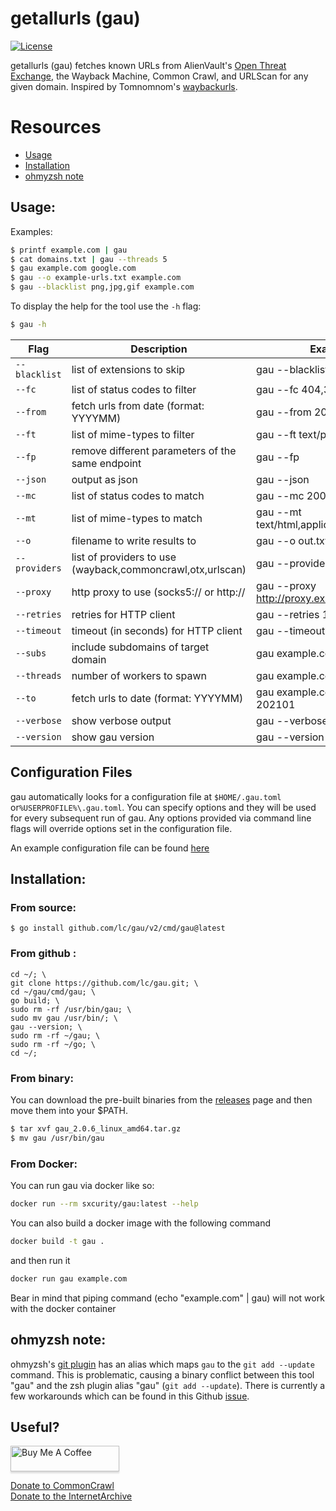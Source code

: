# getallurls (gau)
[![License](https://img.shields.io/badge/license-MIT-_red.svg)](https://opensource.org/licenses/MIT)

getallurls (gau) fetches known URLs from AlienVault's [Open Threat Exchange](https://otx.alienvault.com), the Wayback Machine, Common Crawl, and URLScan for any given domain. Inspired by Tomnomnom's [waybackurls](https://github.com/tomnomnom/waybackurls).

# Resources
- [Usage](#usage)
- [Installation](#installation)
- [ohmyzsh note](#ohmyzsh-note)

## Usage:
Examples:

```bash
$ printf example.com | gau
$ cat domains.txt | gau --threads 5
$ gau example.com google.com
$ gau --o example-urls.txt example.com
$ gau --blacklist png,jpg,gif example.com
```

To display the help for the tool use the `-h` flag:

```bash
$ gau -h
```

| Flag | Description | Example |
|------|-------------|---------|
|`--blacklist`| list of extensions to skip | gau --blacklist ttf,woff,svg,png|
|`--fc`| list of status codes to filter | gau --fc 404,302 |
|`--from`| fetch urls from date (format: YYYYMM) | gau --from 202101 |
|`--ft`| list of mime-types to filter | gau --ft text/plain|
|`--fp`| remove different parameters of the same endpoint | gau --fp|
|`--json`| output as json | gau --json |
|`--mc`| list of status codes to match | gau --mc 200,500 |
|`--mt`| list of mime-types to match |gau --mt text/html,application/json|
|`--o`| filename to write results to | gau --o out.txt |
|`--providers`| list of providers to use (wayback,commoncrawl,otx,urlscan) | gau --providers wayback|
|`--proxy`| http proxy to use (socks5:// or http:// | gau --proxy http://proxy.example.com:8080 |
|`--retries`| retries for HTTP client | gau --retries 10 |
|`--timeout`| timeout (in seconds) for HTTP client | gau --timeout 60 |
|`--subs`| include subdomains of target domain | gau example.com --subs |
|`--threads`| number of workers to spawn | gau example.com --threads |
|`--to`| fetch urls to date (format: YYYYMM) | gau example.com --to 202101 |
|`--verbose`| show verbose output | gau --verbose example.com |
|`--version`| show gau version | gau --version|


## Configuration Files
gau automatically looks for a configuration file at `$HOME/.gau.toml` or`%USERPROFILE%\.gau.toml`. You can specify options and they will be used for every subsequent run of gau. Any options provided via command line flags will override options set in the configuration file.

An example configuration file can be found [here](https://github.com/lc/gau/blob/master/.gau.toml)

## Installation:
### From source:
```
$ go install github.com/lc/gau/v2/cmd/gau@latest
```
### From github :
```
cd ~/; \
git clone https://github.com/lc/gau.git; \
cd ~/gau/cmd/gau; \
go build; \
sudo rm -rf /usr/bin/gau; \
sudo mv gau /usr/bin/; \
gau --version; \
sudo rm -rf ~/gau; \
sudo rm -rf ~/go; \
cd ~/;
```
### From binary:
You can download the pre-built binaries from the [releases](https://github.com/lc/gau/releases/) page and then move them into your $PATH.

```bash
$ tar xvf gau_2.0.6_linux_amd64.tar.gz
$ mv gau /usr/bin/gau
```

### From Docker:
You can run gau via docker like so:
```bash
docker run --rm sxcurity/gau:latest --help
```


You can also build a docker image with the following command
```bash
docker build -t gau .
```
and then run it
```bash
docker run gau example.com
```
Bear in mind that piping command (echo "example.com" | gau) will not work with the docker container


## ohmyzsh note:
ohmyzsh's [git plugin](https://github.com/ohmyzsh/ohmyzsh/tree/master/plugins/git) has an alias which maps `gau` to the `git add --update` command. This is problematic, causing a binary conflict between this tool "gau" and the zsh plugin alias "gau" (`git add --update`). There is currently a few workarounds which can be found in this Github [issue](https://github.com/lc/gau/issues/8). 


## Useful?

<a href="http://buymeacoff.ee/cdl" target="_blank"><img src="https://www.buymeacoffee.com/assets/img/custom_images/orange_img.png" alt="Buy Me A Coffee" style="height: 41px !important;width: 174px !important;box-shadow: 0px 3px 2px 0px rgba(190, 190, 190, 0.5) !important;-webkit-box-shadow: 0px 3px 2px 0px rgba(190, 190, 190, 0.5) !important;" ></a>

<a href="https://commoncrawl.org/donate/">Donate to CommonCrawl</a><br>
<a href="https://archive.org/donate">Donate to the InternetArchive</a>

